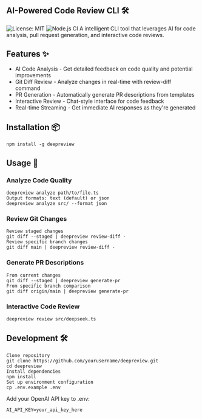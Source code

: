## AI-Powered Code Review CLI 🛠️
![License: MIT](https://img.shields.io/badge/License-MIT-yellow.svg)
![Node.js CI](https://github.com/yourusername/deepreview/actions/workflows/node.js.yml/badge.svg)
A intelligent CLI tool that leverages AI for code analysis, pull request generation, and interactive code reviews.

## Features ✨
- AI Code Analysis - Get detailed feedback on code quality and potential improvements
- Git Diff Review - Analyze changes in real-time with review-diff command
- PR Generation - Automatically generate PR descriptions from templates
- Interactive Review - Chat-style interface for code feedback
- Real-time Streaming - Get immediate AI responses as they're generated

## Installation 📦
```
npm install -g deepreview
```

## Usage 🚀

### Analyze Code Quality
```
deepreview analyze path/to/file.ts
Output formats: text (default) or json
deepreview analyze src/ --format json
```

### Review Git Changes
```
Review staged changes
git diff --staged | deepreview review-diff -
Review specific branch changes
git diff main | deepreview review-diff -
```

### Generate PR Descriptions
```
From current changes
git diff --staged | deepreview generate-pr
From specific branch comparison
git diff origin/main | deepreview generate-pr
```

### Interactive Code Review
```
deepreview review src/deepseek.ts
```

## Development 🛠️
```
Clone repository
git clone https://github.com/yourusername/deepreview.git
cd deepreview
Install dependencies
npm install
Set up environment configuration
cp .env.example .env
```
Add your OpenAI API key to .env:
```
AI_API_KEY=your_api_key_here
```